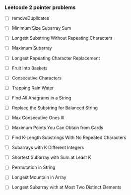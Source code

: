 
### Leetcode 2 pointer problems
- [ ] removeDuplicates
- [ ] Minimum Size Subarray Sum
- [ ] Longest Substring Without Repeating Characters
- [ ] Maximum Subarray
- [ ] Longest Repeating Character Replacement
- [ ] Fruit Into Baskets
- [ ] Consecutive Characters
- [ ] Trapping Rain Water
- [ ] Find All Anagrams in a String
- [ ] Replace the Substring for Balanced String
- [ ] Max Consecutive Ones III
- [ ] Maximum Points You Can Obtain from Cards
- [ ] Find K-Length Substrings With No Repeated Characters
- [ ] Subarrays with K Different Integers
- [ ] Shortest Subarray with Sum at Least K
- [ ] Permutation in String
- [ ] Longest Mountain in Array
- [ ] Longest Subarray with at Most Two Distinct Elements

